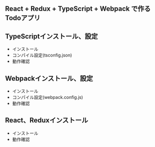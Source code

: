 ## React + Redux + TypeScript + Webpack で作るTodoアプリ

## TypeScriptインストール、設定
- インストール
- コンパイル設定(tsconfig.json)
- 動作確認

## Webpackインストール、設定
- インストール
- コンパイル設定(webpack.config.js)
- 動作確認

## React、Reduxインストール
- インストール
- 動作確認
